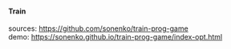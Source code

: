 #### Train
sources: https://github.com/sonenko/train-prog-game  
demo: https://sonenko.github.io/train-prog-game/index-opt.html
